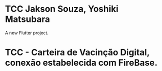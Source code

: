 # TCC Jakson Souza, Yoshiki Matsubara

A new Flutter project.

# TCC - Carteira de Vacinção Digital, conexão estabelecida com FireBase.
